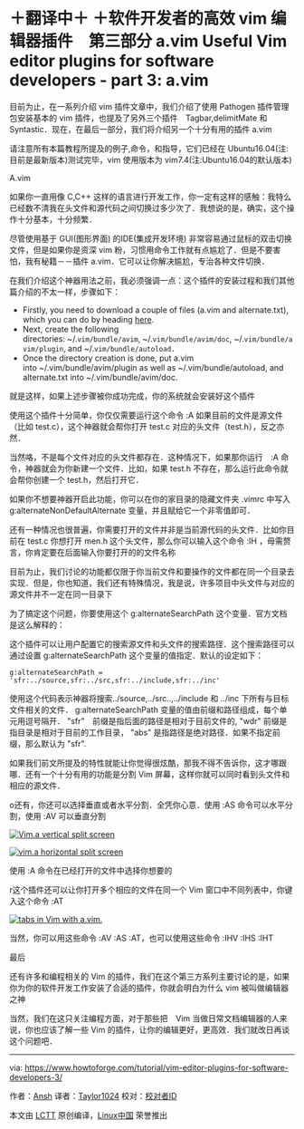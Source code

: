 ＋翻译中＋
＋软件开发者的高效 vim 编辑器插件　第三部分 a.vim
Useful Vim editor plugins for software developers - part 3: a.vim
============================================================
目前为止，在一系列介绍 vim 插件文章中，我们介绍了使用 Pathogen 插件管理包安装基本的 vim 插件，也提及了另外三个插件　Tagbar,delimitMate 和 Syntastic．现在，在最后一部分，我们将介绍另一个十分有用的插件 a.vim


请注意所有本篇教程所提及的例子,命令，和指导，它们已经在 Ubuntu16.04(注:目前是最新版本)测试完毕，vim 使用版本为 vim7.4(注:Ubuntu16.04的默认版本)

A.vim


如果你一直用像 C,C++ 这样的语言进行开发工作，你一定有这样的感触：我特么已经数不清我在头文件和源代码之间切换过多少次了．我想说的是，确实，这个操作十分基本，十分频繁．

尽管使用基于 GUI(图形界面) 的IDE(集成开发环境) 非常容易通过鼠标的双击切换文件，但是如果你是资深 vim 粉，习惯用命令工作就有点尴尬了．但是不要害怕，我有秘籍－－插件 a.vim．它可以让你解决尴尬，专治各种文件切换．


在我们介绍这个神器用法之前，我必须强调一点：这个插件的安装过程和我们其他篇介绍的不太一样，步骤如下：


*   Firstly, you need to download a couple of files (a.vim and alternate.txt), which you can do by heading [here][1].
*   Next, create the following directories: ~/.`vim/bundle/avim`, ~/.`vim/bundle/avim/doc`, ~/.`vim/bundle/avim/plugin`, and ~/.`vim/bundle/autoload.`
*   Once the directory creation is done, put a.vim into ~/.vim/bundle/avim/plugin as well as ~/.vim/bundle/autoload, and alternate.txt into ~/.vim/bundle/avim/doc.

就是这样，如果上述步骤被你成功完成，你的系统就会安装好这个插件

使用这个插件十分简单，你仅仅需要运行这个命令 :A 如果目前的文件是源文件（比如 test.c），这个神器就会帮你打开 test.c 对应的头文件（test.h），反之亦然．


当然咯，不是每个文件对应的头文件都存在．这种情况下，如果那你运行　:A 命令，神器就会为你新建一个文件．比如，如果 
test.h 不存在，那么运行此命令就会帮你创建一个 test.h，然后打开它．


如果你不想要神器开启此功能，你可以在你的家目录的隐藏文件夹 .vimrc 中写入 g:alternateNonDefaultAlternate 变量，并且赋给它一个非零值即可．


还有一种情况也很普遍，你需要打开的文件并非是当前源代码的头文件．比如你目前在 test.c 你想打开 men.h 这个头文件，那么你可以输入这个命令 :IH ，毋需赘言，你肯定要在后面输入你要打开的的文件名称


目前为止，我们讨论的功能都仅限于你当前文件和要操作的文件都在同一个目录去实现．但是，你也知道，我们还有特殊情况，我是说，许多项目中头文件与对应的源文件并不一定在同一目录下

为了搞定这个问题，你要使用这个 g:alternateSearchPath 这个变量．官方文档是这么解释的：


这个插件可以让用户配置它的搜索源文件和头文件的搜索路径．这个搜索路径可以通过设置 g:alternateSearchPath 这个变量的值指定．默认的设定如下：

```
g:alternateSearchPath = 'sfr:../source,sfr:../src,sfr:../include,sfr:../inc' 
```

使用这个代码表示神器将搜索../source,../src..,../include 和 ../inc 下所有与目标文件相关的文件． g:alternateSearchPath 变量的值由前缀和路径组成，每个单元用逗号隔开． "sfr"　前缀是指后面的路径是相对于目前文件的, "wdr" 前缀是指目录是相对于目前的工作目录， "abs" 是指路径是绝对路径．如果不指定前缀，那么默认为 "sfr".


如果我们前文所提及的特性就能让你觉得很炫酷，那我不得不告诉你，这才哪跟哪．还有一个十分有用的功能是分割 Vim 屏幕，这样你就可以同时看到头文件和相应的源文件．


o还有，你还可以选择垂直或者水平分割．全凭你心意．使用 :AS 命令可以水平分割，使用 :AV 可以垂直分割

[
 ![Vim.a vertical split screen](https://www.howtoforge.com/images/vim-editor-plugins-for-software-developers-3/vim-ver-split.png) 
][5]

[
 ![vim.a horizontal split screen](https://www.howtoforge.com/images/vim-editor-plugins-for-software-developers-3/vim-hor-split.png) 
][6]

使用 :A 命令在已经打开的文件中选择你想要的


r这个插件还可以让你打开多个相应的文件在同一个 Vim 窗口中不同列表中，你键入这个命令 :AT


[
 ![tabs in Vim with a.vim.](https://www.howtoforge.com/images/vim-editor-plugins-for-software-developers-3/vim-tab1.png) 
][7]

当然，你可以用这些命令 :AV :AS :AT，也可以使用这些命令 :IHV :IHS :IHT

最后

还有许多和编程相关的 Vim 的插件，我们在这个第三方系列主要讨论的是，如果你为你的软件开发工作安装了合适的插件，你就会明白为什么 vim 被叫做编辑器之神


当然，我们在这只关注编程方面，对于那些把　Vim 当做日常文档编辑器的人来说，你也应该了解一些 Vim 的插件，让你的编辑更好，更高效．我们就改日再谈这个问题吧．


--------------------------------------------------------------------------------

via: https://www.howtoforge.com/tutorial/vim-editor-plugins-for-software-developers-3/

作者：[Ansh][a]
译者：[Taylor1024](https://github.com/译者ID)
校对：[校对者ID](https://github.com/校对者ID)

本文由 [LCTT](https://github.com/LCTT/TranslateProject) 原创编译，[Linux中国](https://linux.cn/) 荣誉推出

[a]:https://www.howtoforge.com/tutorial/vim-editor-plugins-for-software-developers-3/
[1]:http://www.vim.org/scripts/script.php?script_id=31
[2]:https://www.howtoforge.com/tutorial/vim-editor-plugins-for-software-developers/
[3]:https://www.howtoforge.com/tutorial/vim-editor-plugins-for-software-developers-2-syntastic/
[4]:https://github.com/csliu/a.vim/blob/master/doc/alternate.txt
[5]:https://www.howtoforge.com/images/vim-editor-plugins-for-software-developers-3/big/vim-ver-split.png
[6]:https://www.howtoforge.com/images/vim-editor-plugins-for-software-developers-3/big/vim-hor-split.png
[7]:https://www.howtoforge.com/images/vim-editor-plugins-for-software-developers-3/big/vim-tab1.png
